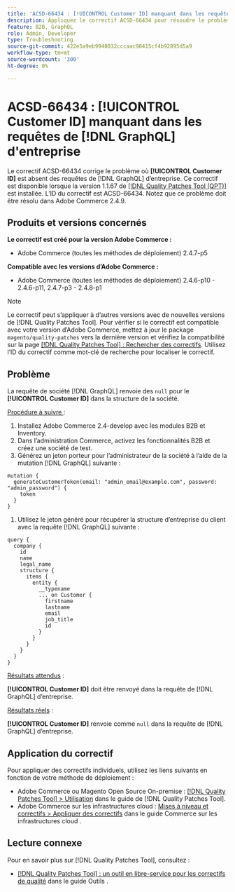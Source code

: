 ```yaml
---
title: 'ACSD-66434 : [!UICONTROL Customer ID] manquant dans les requêtes  [!DNL GraphQL]  société'
description: Appliquez le correctif ACSD-66434 pour résoudre le problème d’Adobe Commerce où [!UICONTROL Customer ID] est absent des requêtes  [!DNL GraphQL]  la société.
feature: B2B, GraphQL
role: Admin, Developer
type: Troubleshooting
source-git-commit: 422e5a9eb9948032cccaac98415cf4b92895d5a9
workflow-type: tm+mt
source-wordcount: '300'
ht-degree: 0%

---
```



# ACSD-66434 : [!UICONTROL Customer ID] manquant dans les requêtes de [!DNL GraphQL] d&#39;entreprise

Le correctif ACSD-66434 corrige le problème où **[!UICONTROL Customer ID]** est absent des requêtes de [!DNL GraphQL] d’entreprise. Ce correctif est disponible lorsque la version 1.1.67 de [[!DNL Quality Patches Tool (QPT)]](/help/tools/quality-patches-tool/quality-patches-tool-to-self-serve-quality-patches.md) est installée. L’ID du correctif est ACSD-66434. Notez que ce problème doit être résolu dans Adobe Commerce 2.4.9.

## Produits et versions concernés

**Le correctif est créé pour la version Adobe Commerce :**

* Adobe Commerce (toutes les méthodes de déploiement) 2.4.7-p5

**Compatible avec les versions d’Adobe Commerce :**

* Adobe Commerce (toutes les méthodes de déploiement) 2.4.6-p10 - 2.4.6-p11, 2.4.7-p3 - 2.4.8-p1

>[!NOTE]
>
>Le correctif peut s’appliquer à d’autres versions avec de nouvelles versions de [!DNL Quality Patches Tool]. Pour vérifier si le correctif est compatible avec votre version d’Adobe Commerce, mettez à jour le package `magento/quality-patches` vers la dernière version et vérifiez la compatibilité sur la page [[!DNL Quality Patches Tool] : Rechercher des correctifs](https://experienceleague.adobe.com/tools/commerce-quality-patches/index.html?lang=fr). Utilisez l’ID du correctif comme mot-clé de recherche pour localiser le correctif.

## Problème

La requête de société [!DNL GraphQL] renvoie des `null` pour le **[!UICONTROL Customer ID]** dans la structure de la société.

<u>Procédure à suivre </u> :

1. Installez Adobe Commerce 2.4-develop avec les modules B2B et Inventory.
1. Dans l’administration Commerce, activez les fonctionnalités B2B et créez une société de test.
1. Générez un jeton porteur pour l’administrateur de la société à l’aide de la mutation [!DNL GraphQL] suivante :

```
mutation {
  generateCustomerToken(email: "admin_email@example.com", password: "admin_password") {
    token
  }
}
```

1. Utilisez le jeton généré pour récupérer la structure d’entreprise du client avec la requête [!DNL GraphQL] suivante :

```
query {
  company {
    id
    name
    legal_name
    structure {
      items {
        entity {
          __typename
          ... on Customer {
            firstname
            lastname
            email
            job_title
            id
          }
        }
      }
    }
  }
}
```

<u>Résultats attendus</u> :

**[!UICONTROL Customer ID]** doit être renvoyé dans la requête de [!DNL GraphQL] d’entreprise.

<u>Résultats réels</u> :

**[!UICONTROL Customer ID]** renvoie comme `null` dans la requête de [!DNL GraphQL] d’entreprise.

## Application du correctif

Pour appliquer des correctifs individuels, utilisez les liens suivants en fonction de votre méthode de déploiement :

* Adobe Commerce ou Magento Open Source On-premise : [[!DNL Quality Patches Tool] > Utilisation](/help/tools/quality-patches-tool/usage.md) dans le guide de [!DNL Quality Patches Tool].
* Adobe Commerce sur les infrastructures cloud : [Mises à niveau et correctifs > Appliquer des correctifs](https://experienceleague.adobe.com/docs/commerce-cloud-service/user-guide/develop/upgrade/apply-patches.html?lang=fr) dans le guide Commerce sur les infrastructures cloud .

## Lecture connexe

Pour en savoir plus sur [!DNL Quality Patches Tool], consultez :

* [[!DNL Quality Patches Tool] : un outil en libre-service pour les correctifs de qualité](/help/tools/quality-patches-tool/quality-patches-tool-to-self-serve-quality-patches.md) dans le guide Outils .

